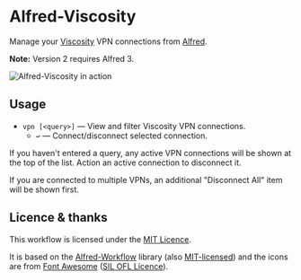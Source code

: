
Alfred-Viscosity
================

Manage your [Viscosity][viscosity] VPN connections from [Alfred][alfred].

**Note:** Version 2 requires Alfred 3.

![Alfred-Viscosity in action][demo]


Usage
-----

- `vpn [<query>]` — View and filter Viscosity VPN connections.
    - `↩` — Connect/disconnect selected connection.

If you haven't entered a query, any active VPN connections will be shown at the top of the list. Action an active connection to disconnect it.

If you are connected to multiple VPNs, an additional "Disconnect All" item will be shown first.


Licence & thanks
----------------

This workflow is licensed under the [MIT Licence][mit].

It is based on the [Alfred-Workflow][aw] library (also [MIT-licensed][mit]) and the icons are from [Font Awesome][font-awesome] ([SIL OFL Licence][sil-ofl]).


[demo]: https://github.com/deanishe/alfred-viscosity/raw/master/demo.gif  "Alfred-Viscosity in action"
[viscosity]: https://www.sparklabs.com/viscosity/
[font-awesome]: http://fontawesome.io/
[alfred]: http://www.alfredapp.com/
[aw]: http://www.deanishe.net/alfred-workflow/
[mit]: http://opensource.org/licenses/MIT
[sil-ofl]: http://scripts.sil.org/cms/scripts/page.php?site_id=nrsi&id=OFL